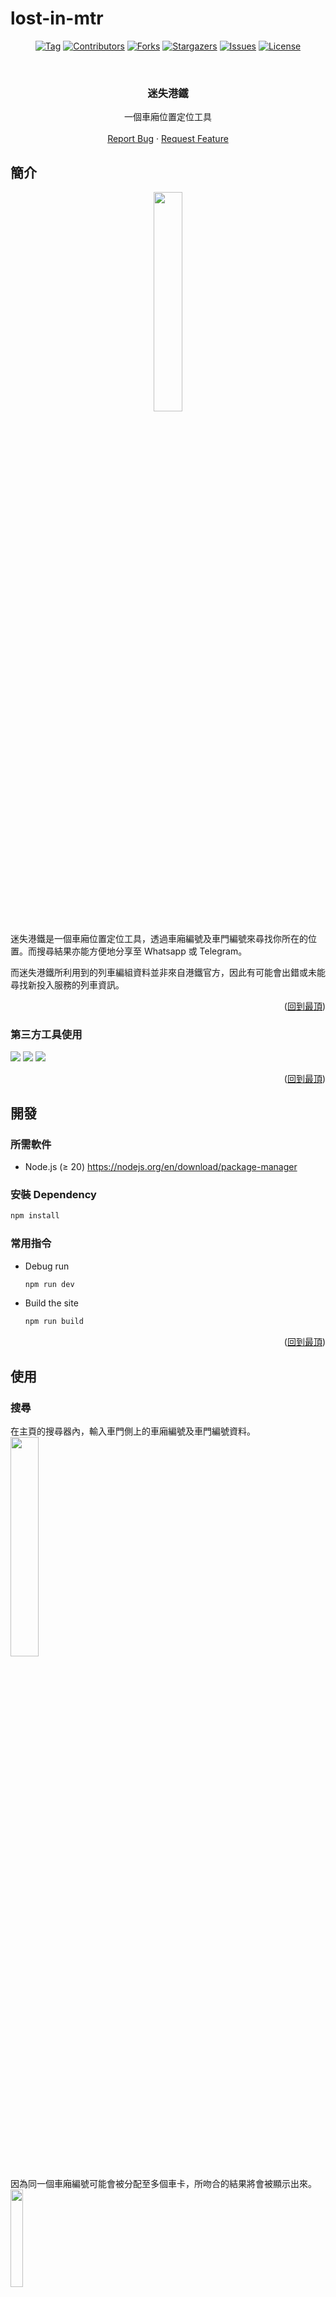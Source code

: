 # lost-in-mtr
<a id="readme-top"></a>



<!-- PROJECT SHIELDS -->
<div align="center">

  [![Tag][tag-shield]][tag-url]
  [![Contributors][contributors-shield]][contributors-url]
  [![Forks][forks-shield]][forks-url]
  [![Stargazers][stars-shield]][stars-url]
  [![Issues][issues-shield]][issues-url]
  [![License][license-shield]][license-url]
  
</div>



<!-- PROJECT LOGO -->
<br />
<div align="center">
  <h3 align="center">迷失港鐵</h3>

  <p align="center">
    一個車廂位置定位工具
    <br />
    <br />
    <a href="https://github.com/markmybytes/lost-in-mtr/issues/new?labels=bug&template=bug-report---.md">Report Bug</a>
    ·
    <a href="https://github.com/markmybytes/lost-in-mtr/issues/new?labels=enhancement&template=feature-request---.md">Request Feature</a>
  </p>
</div>



<!-- ABOUT THE PROJECT -->
## 簡介

<p align="center">
  <img src="https://github.com/user-attachments/assets/01e0b2dd-657f-40de-b964-50df423f5f1b" height="30%">
<p align="right">

迷失港鐵是一個車廂位置定位工具，透過車廂編號及車門編號來尋找你所在的位置。而搜尋結果亦能方便地分享至 Whatsapp 或 Telegram。

而迷失港鐵所利用到的列車編組資料並非來自港鐵官方，因此有可能會出錯或未能尋找新投入服務的列車資訊。

<p align="right">(<a href="#readme-top">回到最頂</a>)</p>

### 第三方工具使用
[<img src="https://img.shields.io/badge/bootstrap%20icons-7532fa?style=for-the-badge&logo=bootstrap&logoColor=white">](https://icons.getbootstrap.com/)
[<img src="https://img.shields.io/badge/svelte-ff3e00?style=for-the-badge&logo=svelte&logoColor=white">](https://svelte.dev/)
[<img src="https://img.shields.io/badge/tailwindcss-38bdf8?style=for-the-badge&logo=tailwindcss&logoColor=white">](https://tailwindcss.com/)

<p align="right">(<a href="#readme-top">回到最頂</a>)</p>



<!-- GETTING STARTED -->
## 開發

### 所需軟件

- Node.js (≥ 20) https://nodejs.org/en/download/package-manager

### 安裝 Dependency

```sh
npm install
```

### 常用指令

- Debug run
  ```sh
  npm run dev
  ```

- Build the site
  ```sh
  npm run build
  ```

<p align="right">(<a href="#readme-top">回到最頂</a>)</p>



<!-- USAGE EXAMPLES -->
## 使用

### 搜尋

在主頁的搜尋器內，輸入車門側上的車廂編號及車門編號資料。<br>
<img src="https://github.com/user-attachments/assets/4cfdf627-e417-41df-9ef2-0b8305e93378" height="30%">

因為同一個車廂編號可能會被分配至多個車卡，所吻合的結果將會被顯示出來。<br>
<img src="https://github.com/user-attachments/assets/0893c65b-1940-45c5-a5c7-73d187e7d66d" height="20%">

### 切換方向

每個搜尋結果上均設有
  1. 行車方向切換按鈕（用作選擇列車的行車方向）
  2. 列車方向切換按鈕（用作調轉列車頭尾在屏幕上的顯示方向）
<img src="https://github.com/user-attachments/assets/94941419-4f1d-4639-803b-726b70ce40bf" height="30%">

<p align="right">(<a href="#readme-top">回到最頂</a>)</p>



<!-- MARKDOWN LINKS & IMAGES -->
<!-- https://www.markdownguide.org/basic-syntax/#reference-style-links -->
[tag-url]: https://github.com/markmybytes/lost-in-mtr/releases
[tag-shield]: https://img.shields.io/github/v/tag/markmybytes/lost-in-mtr?style=for-the-badge&label=LATEST&color=%23B1B1B1
[contributors-shield]: https://img.shields.io/github/contributors/markmybytes/lost-in-mtr.svg?style=for-the-badge
[contributors-url]: https://github.com/markmybytes/lost-in-mtr/graphs/contributors
[forks-shield]: https://img.shields.io/github/forks/markmybytes/lost-in-mtr.svg?style=for-the-badge
[forks-url]: https://github.com/markmybytes/lost-in-mtr/network/members
[stars-shield]: https://img.shields.io/github/stars/markmybytes/lost-in-mtr.svg?style=for-the-badge
[stars-url]: https://github.com/markmybytes/lost-in-mtr/stargazers
[issues-shield]: https://img.shields.io/github/issues/markmybytes/lost-in-mtr.svg?style=for-the-badge
[issues-url]: https://github.com/markmybytes/lost-in-mtr/issues
[license-shield]: https://img.shields.io/github/license/markmybytes/lost-in-mtr.svg?style=for-the-badge
[license-url]: https://github.com/markmybytes/lost-in-mtr/blob/master/LICENSE.txt
